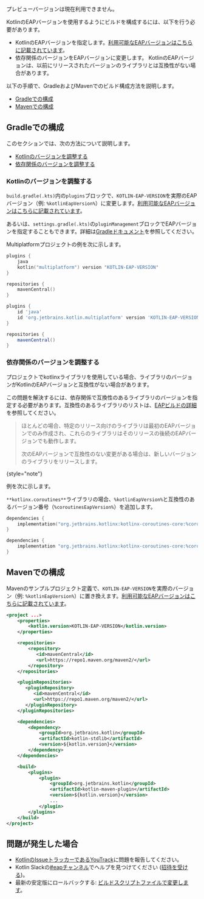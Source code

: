 [//]: # (title: EAPビルドの構成)

<tldr>
    <p>プレビューバージョンは現在利用できません。</p>
    <!--
    <p>Latest Kotlin EAP release: <strong>%kotlinEapVersion%</strong></p>
    <p><a href="eap.md#build-details">Explore Kotlin EAP release details</a></p>
    -->
</tldr>

KotlinのEAPバージョンを使用するようにビルドを構成するには、以下を行う必要があります。

* KotlinのEAPバージョンを指定します。[利用可能なEAPバージョンはこちらに記載されています](eap.md#build-details)。
* 依存関係のバージョンをEAPバージョンに変更します。
KotlinのEAPバージョンは、以前にリリースされたバージョンのライブラリとは互換性がない場合があります。

以下の手順で、GradleおよびMavenでのビルド構成方法を説明します。

* [Gradleでの構成](#configure-in-gradle)
* [Mavenでの構成](#configure-in-maven)

## Gradleでの構成

このセクションでは、次の方法について説明します。

* [Kotlinのバージョンを調整する](#adjust-the-kotlin-version)
* [依存関係のバージョンを調整する](#adjust-versions-in-dependencies)

### Kotlinのバージョンを調整する

`build.gradle(.kts)`内の`plugins`ブロックで、`KOTLIN-EAP-VERSION`を実際のEAPバージョン（例: `%kotlinEapVersion%`）に変更します。[利用可能なEAPバージョンはこちらに記載されています](eap.md#build-details)。

あるいは、`settings.gradle(.kts)`の`pluginManagement`ブロックでEAPバージョンを指定することもできます。詳細は[Gradleドキュメント](https://docs.gradle.org/current/userguide/plugins.html#sec:plugin_version_management)を参照してください。

Multiplatformプロジェクトの例を次に示します。

<tabs group="build-script">
<tab title="Kotlin" group-key="kotlin">

```kotlin
plugins {
    java
    kotlin("multiplatform") version "KOTLIN-EAP-VERSION"
}

repositories {
    mavenCentral()
}
```

</tab>
<tab title="Groovy" group-key="groovy">

```groovy
plugins {
    id 'java'
    id 'org.jetbrains.kotlin.multiplatform' version 'KOTLIN-EAP-VERSION'
}

repositories {
    mavenCentral()
}
```

</tab>
</tabs>

### 依存関係のバージョンを調整する

プロジェクトでkotlinxライブラリを使用している場合、ライブラリのバージョンがKotlinのEAPバージョンと互換性がない場合があります。

この問題を解決するには、依存関係で互換性のあるライブラリのバージョンを指定する必要があります。互換性のあるライブラリのリストは、[EAPビルドの詳細](eap.md#build-details)を参照してください。

> ほとんどの場合、特定のリリース向けのライブラリは最初のEAPバージョンでのみ作成され、これらのライブラリはそのリリースの後続のEAPバージョンでも動作します。
> 
> 次のEAPバージョンで互換性のない変更がある場合は、新しいバージョンのライブラリをリリースします。
>
{style="note"}

例を次に示します。

`**kotlinx.coroutines**`ライブラリの場合、`%kotlinEapVersion%`と互換性のあるバージョン番号（`%coroutinesEapVersion%`）を追加します。

<tabs group="build-script">
<tab title="Kotlin" group-key="kotlin">

```kotlin
dependencies {
    implementation("org.jetbrains.kotlinx:kotlinx-coroutines-core:%coroutinesEapVersion%")
}
```

</tab>
<tab title="Groovy" group-key="groovy">

```groovy
dependencies {
    implementation "org.jetbrains.kotlinx:kotlinx-coroutines-core:%coroutinesEapVersion%"
}
```

</tab>
</tabs>

## Mavenでの構成

Mavenのサンプルプロジェクト定義で、`KOTLIN-EAP-VERSION`を実際のバージョン（例: `%kotlinEapVersion%`）に置き換えます。[利用可能なEAPバージョンはこちらに記載されています](eap.md#build-details)。

```xml
<project ...>
    <properties>
        <kotlin.version>KOTLIN-EAP-VERSION</kotlin.version>
    </properties>

    <repositories>
        <repository>
           <id>mavenCentral</id>
           <url>https://repo1.maven.org/maven2/</url>
        </repository>
    </repositories>

    <pluginRepositories>
       <pluginRepository>
          <id>mavenCentral</id>
          <url>https://repo1.maven.org/maven2/</url>
       </pluginRepository>
    </pluginRepositories>

    <dependencies>
        <dependency>
            <groupId>org.jetbrains.kotlin</groupId>
            <artifactId>kotlin-stdlib</artifactId>
            <version>${kotlin.version}</version>
        </dependency>
    </dependencies>

    <build>
        <plugins>
            <plugin>
                <groupId>org.jetbrains.kotlin</groupId>
                <artifactId>kotlin-maven-plugin</artifactId>
                <version>${kotlin.version}</version>
                ...
            </plugin>
        </plugins>
    </build>
</project>
```

## 問題が発生した場合

* [KotlinのIssueトラッカーであるYouTrack](https://kotl.in/issue)に問題を報告してください。
* Kotlin Slackの[#eapチャンネル](https://app.slack.com/client/T09229ZC6/C0KLZSCHF)でヘルプを見つけてください ([招待を受ける](https://surveys.jetbrains.com/s3/kotlin-slack-sign-up))。
* 最新の安定版にロールバックする: [ビルドスクリプトファイルで変更します](#adjust-the-kotlin-version)。
